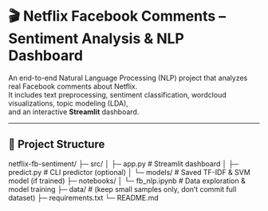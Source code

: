 # 🎬 Netflix Facebook Comments – Sentiment Analysis & NLP Dashboard

An end-to-end Natural Language Processing (NLP) project that analyzes real Facebook comments about Netflix.  
It includes text preprocessing, sentiment classification, wordcloud visualizations, topic modeling (LDA),  
and an interactive **Streamlit** dashboard.

---

## 📂 Project Structure
netflix-fb-sentiment/
├─ src/
│ ├─ app.py # Streamlit dashboard
│ ├─ predict.py # CLI predictor (optional)
│ └─ models/ # Saved TF-IDF & SVM model (if trained)
├─ notebooks/
│ └─ fb_nlp.ipynb # Data exploration & model training
├─ data/ # (keep small samples only, don’t commit full dataset)
├─ requirements.txt
└─ README.md